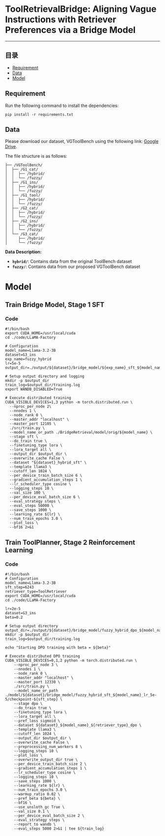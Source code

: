 ToolRetrievalBridge: Aligning Vague Instructions with Retriever
Preferences via a Bridge Model
===========================

****
## 目录
* [Requirement](##Requirement)
* [Data](##Data)
* [Model](#Model)


## Requirement

Run the following command to install the dependencies:

```
pip install -r requirements.txt
```

## Data
Please download our dataset, VGToolBench using the following link: [Google Drive](https://drive.google.com/drive/folders/1xd7nQEodULkk-XHsNnf9PwnU9Vpsx-8I?usp=sharing).

The file structure is as follows:

```
├── /VGToolBench/
│  ├── /G1_cat/
│  │  ├── /hybrid/
│  │  └── /fuzzy/
│  ├── /G1_ins/
│  │  ├── /hybrid/
│  │  └── /fuzzy/
│  ├── /G1_tool/
│  │  ├── /hybrid/
│  │  └── /fuzzy/
│  ├── /G2_cat/
│  │  ├── /hybrid/
│  │  └── /fuzzy/
│  ├── /G2_ins/
│  │  ├── /hybrid/
│  │  └── /fuzzy/
│  └── /G3_cat/
│     ├── /hybrid/
│     └── /fuzzy/

```
**Data Description:**
- **`hybrid/`**: Contains data from the original ToolBench dataset
- **`fuzzy/`**: Contains data from our proposed VGToolBench dataset

# Model

## Train Bridge Model, Stage 1 SFT
### Code
```
#!/bin/bash
export CUDA_HOME=/usr/local/cuda
cd ./code/LLaMA-Factory

# Configuration
model_name=Llama-3.2-3B
dataset=G3_ins
exp_name=fuzzy_hybrid
lr=5e-5
output_dir=./output/${dataset}/bridge_model/${exp_name}_sft_${model_name}_lr_${lr}

# Setup output directory and logging
mkdir -p $output_dir
train_log=$output_dir/training.log
export WANDB_DISABLED=True

# Execute distributed training
CUDA_VISIBLE_DEVICES=1,3 python -m torch.distributed.run \
  --nproc_per_node 2\
  --nnodes 1 \
  --node_rank 0 \
  --master_addr "localhost" \
  --master_port 12105 \
  ./src/train.py \
  --model_name_or_path ./BridgeRetrieval/model/orig/${model_name} \
  --stage sft \
  --do_train true \
  --finetuning_type lora \
  --lora_target all \
  --output_dir $output_dir \
  --overwrite_cache False \
  --dataset "${dataset}_hybrid_sft" \
  --template llama3 \
  --cutoff_len 1024 \
  --per_device_train_batch_size 6 \
  --gradient_accumulation_steps 1 \
  --lr_scheduler_type cosine \
  --logging_steps 10 \
  --val_size 100 \
  --per_device_eval_batch_size 6 \
  --eval_strategy steps \
  --eval_steps 50000 \
  --save_steps 1000 \
  --learning_rate ${lr} \
  --num_train_epochs 3.0 \
  --plot_loss \
  --bf16 2>&1
```

## Train ToolPlanner, Stage 2 Reinforcement Learning
### Code
```
#!/bin/bash
# Configuration
model_name=Llama-3.2-3B
sft_step=6243
retriever_type=ToolRetriever
export CUDA_HOME=/usr/local/cuda
cd ./code/LLaMA-Factory

lr=2e-5
dataset=G3_ins
beta=0.2

# Setup output directory
output_dir=./output/${dataset}/bridge_model/fuzzy_hybrid_dpo_${model_name}_beta_${beta}_lr_${lr}/${retriever_type}_retriever_score/
mkdir -p $output_dir
train_log=$output_dir/training.log

echo "Starting DPO training with beta = ${beta}"

# Execute distributed DPO training
CUDA_VISIBLE_DEVICES=0,1,2 python -m torch.distributed.run \
    --nproc_per_node 3 \
    --nnodes 1 \
    --node_rank 0 \
    --master_addr "localhost" \
    --master_port 12330 \
    ./src/train.py \
    --model_name_or_path ./model/${dataset}/bridge_model/fuzzy_hybrid_sft_${model_name}_lr_5e-5/checkpoint-${sft_step} \
    --stage dpo \
    --do_train true \
    --finetuning_type lora \
    --lora_target all \
    --pref_loss sigmoid \
    --dataset ${dataset}_${model_name}_${retriever_type}_dpo \
    --template llama3 \
    --cutoff_len 1024 \
    --output_dir $output_dir \
    --overwrite_cache False \
    --preprocessing_num_workers 8 \
    --logging_steps 10 \
    --plot_loss \
    --overwrite_output_dir true \
    --per_device_train_batch_size 2 \
    --gradient_accumulation_steps 1 \
    --lr_scheduler_type cosine \
    --logging_steps 10 \
    --save_steps 1000 \
    --learning_rate ${lr} \
    --num_train_epochs 3.0 \
    --warmup_ratio 0.02 \
    --pref_beta ${beta} \
    --bf16 \
    --use_unsloth_gc True \
    --val_size 0.1 \
    --per_device_eval_batch_size 2 \
    --eval_strategy steps \
    --report_to wandb \
    --eval_steps 5000 2>&1 | tee ${train_log}
```
